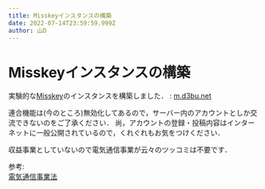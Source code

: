 ```yaml
---
title: Misskeyインスタンスの構築
date: 2022-07-14T23:59:59.999Z
author: 山D
---
```


# Misskeyインスタンスの構築

実験的な[Misskey](https://misskey-hub.net)のインスタンスを構築しました．
: [m.d3bu.net](https://m.d3bu.net)

連合機能は(今のところ)無効化してあるので，サーバー内のアカウントとしか交流できないのをご了承ください．
尚，アカウントの登録・投稿内容はインターネットに一般公開されているので，くれぐれもお気をつけください．

収益事業としていないので電気通信事業が云々のツッコミは不要です．

参考:  
[電気通信事業法](https://elaws.e-gov.go.jp/document?lawid=359AC0000000086)
